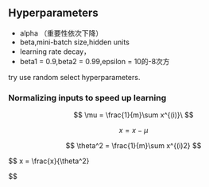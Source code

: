 ## Hyperparameters

- alpha （重要性依次下降）
- beta,mini-batch size,hidden units
- learning rate decay，
- beta1 = 0.9,beta2 = 0.99,epsilon = 10的-8次方

try use random select hyperparameters.



### Normalizing inputs to speed up learning

$$
\mu = \frac{1}{m}\sum x^{(i)}\
$$

$$
x = x-\mu
$$

$$
\theta^2 = \frac{1}{m}\sum x^{(i)2}
$$

$$
x = \frac{x}{\theta^2}

$$



